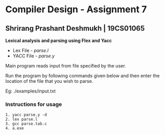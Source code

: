 # Compiler Design - Assignment 7
## Shrirang Prashant Deshmukh | 19CS01065

**Lexical analysis and parsing using Flex and Yacc**

- Lex File - *parse.l* 
- YACC File - *parse.y*

Main program reads input from file specified by the user. 

Run the program by following commands given below and then enter the location of the file that you wish to parse.

Eg: ./examples/input.txt


### Instructions for usage
```
1. yacc parse.y -d  
2. lex parse.l  
3. gcc parse.tab.c  
4. a.exe  
```
